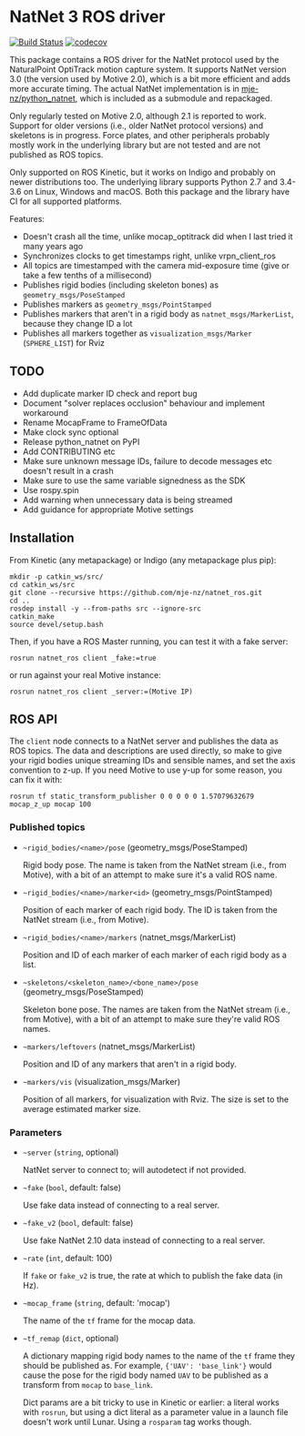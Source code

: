# NatNet 3 ROS driver
[![Build Status](https://travis-ci.org/mje-nz/natnet_ros.svg?branch=master)](https://travis-ci.org/mje-nz/natnet_ros)
[![codecov](https://codecov.io/gh/mje-nz/natnet_ros/branch/master/graph/badge.svg)](https://codecov.io/gh/mje-nz/natnet_ros)

This package contains a ROS driver for the NatNet protocol used by the NaturalPoint OptiTrack motion capture system.
It supports NatNet version 3.0 (the version used by Motive 2.0), which is a bit more efficient and adds more accurate timing.
The actual NatNet implementation is in [mje-nz/python_natnet](https://github.com/mje-nz/python_natnet), which is included as a submodule and repackaged.

Only regularly tested on Motive 2.0, although 2.1 is reported to work.
Support for older versions (i.e., older NatNet protocol versions) and skeletons is in progress.
Force plates, and other peripherals probably mostly work in the underlying library but are not tested and are not published as ROS topics.

Only supported on ROS Kinetic, but it works on Indigo and probably on newer distributions too.
The underlying library supports Python 2.7 and 3.4-3.6 on Linux, Windows and macOS.
Both this package and the library have CI for all supported platforms.

Features:

* Doesn't crash all the time, unlike mocap_optitrack did when I last tried it many years ago
* Synchronizes clocks to get timestamps right, unlike vrpn_client_ros
* All topics are timestamped with the camera mid-exposure time (give or take a few tenths of a millisecond)
* Publishes rigid bodies (including skeleton bones) as `geometry_msgs/PoseStamped`
* Publishes markers as `geometry_msgs/PointStamped`
* Publishes markers that aren't in a rigid body as `natnet_msgs/MarkerList`, because they change ID a lot
* Publishes all markers together as `visualization_msgs/Marker` (`SPHERE_LIST`) for Rviz


## TODO

* Add duplicate marker ID check and report bug
* Document "solver replaces occlusion" behaviour and implement workaround
* Rename MocapFrame to FrameOfData
* Make clock sync optional
* Release python_natnet on PyPI
* Add CONTRIBUTING etc
* Make sure unknown message IDs, failure to decode messages etc doesn't result in a crash
* Make sure to use the same variable signedness as the SDK
* Use rospy.spin
* Add warning when unnecessary data is being streamed
* Add guidance for appropriate Motive settings


## Installation

From Kinetic (any metapackage) or Indigo (any metapackage plus pip):

```
mkdir -p catkin_ws/src/
cd catkin_ws/src
git clone --recursive https://github.com/mje-nz/natnet_ros.git
cd ..
rosdep install -y --from-paths src --ignore-src
catkin_make
source devel/setup.bash
```

Then, if you have a ROS Master running, you can test it with a fake server:

```
rosrun natnet_ros client _fake:=true
```

or run against your real Motive instance:

```
rosrun natnet_ros client _server:=(Motive IP)
```


## ROS API

The `client` node connects to a NatNet server and publishes the data as ROS topics.
The data and descriptions are used directly, so make to give your rigid bodies unique streaming IDs and sensible names, and set the axis convention to z-up.
If you need Motive to use y-up for some reason, you can fix it with:

```
rosrun tf static_transform_publisher 0 0 0 0 0 1.57079632679 mocap_z_up mocap 100
```


### Published topics

* `~rigid_bodies/<name>/pose` (geometry_msgs/PoseStamped)

  Rigid body pose.
  The name is taken from the NatNet stream (i.e., from Motive), with a bit of an attempt to make sure it's a valid ROS name.

* `~rigid_bodies/<name>/marker<id>` (geometry_msgs/PointStamped)

  Position of each marker of each rigid body.
  The ID is taken from the NatNet stream (i.e., from Motive).

* `~rigid_bodies/<name>/markers` (natnet_msgs/MarkerList)

  Position and ID of each marker of each marker of each rigid body as a list.

* `~skeletons/<skeleton_name>/<bone_name>/pose` (geometry_msgs/PoseStamped)

  Skeleton bone pose.
  The names are taken from the NatNet stream (i.e., from Motive), with a bit of an attempt to make sure they're valid ROS names.

* `~markers/leftovers` (natnet_msgs/MarkerList)

  Position and ID of any markers that aren't in a rigid body.

* `~markers/vis` (visualization_msgs/Marker)

  Position of all markers, for visualization with Rviz.
  The size is set to the average estimated marker size.


### Parameters

* `~server` (`string`, optional)

  NatNet server to connect to; will autodetect if not provided.

* `~fake` (`bool`, default: false)

  Use fake data instead of connecting to a real server.

* `~fake_v2` (`bool`, default: false)

  Use fake NatNet 2.10 data instead of connecting to a real server.

* `~rate` (`int`, default: 100)

  If `fake` or `fake_v2` is true, the rate at which to publish the fake data (in Hz).

* `~mocap_frame` (`string`, default: 'mocap')

  The name of the `tf` frame for the mocap data.

* `~tf_remap` (`dict`, optional)

  A dictionary mapping rigid body names to the name of the `tf` frame they should be published as.
  For example, `{'UAV': 'base_link'}` would cause the pose for the rigid body named `UAV` to be published as a transform from `mocap` to `base_link`.

  Dict params are a bit tricky to use in Kinetic or earlier: a literal works with `rosrun`, but using a dict literal as a parameter value in a launch file doesn't work until Lunar.
  Using a `rosparam` tag works though.

